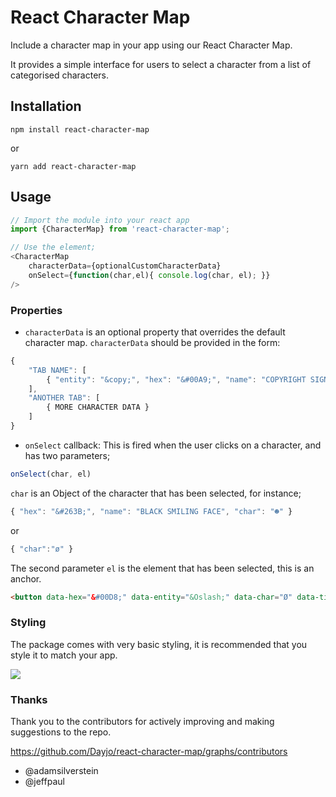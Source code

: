 # React Character Map

Include a character map in your app using our React Character Map.

It provides a simple interface for users to select a character from a list of categorised characters.

## Installation

```
npm install react-character-map
```

or
```
yarn add react-character-map
```


## Usage

```js
// Import the module into your react app
import {CharacterMap} from 'react-character-map';
```

```js
// Use the element;
<CharacterMap
	characterData={optionalCustomCharacterData}
	onSelect={function(char,el){ console.log(char, el); }}
/>
```


### Properties

* `characterData` is an optional property that overrides the default character map. `characterData` should be provided in the form:
```js
{
    "TAB NAME": [
        { "entity": "&copy;", "hex": "&#00A9;", "name": "COPYRIGHT SIGN", "char": "©" } // char is required
    ],
    "ANOTHER TAB": [
        { MORE CHARACTER DATA }
    ]
}
```
* `onSelect` callback: This is fired when the user clicks on a character, and has two parameters;

```js
onSelect(char, el)
```

`char` is an Object of the character that has been selected, for instance;

```js
{ "hex": "&#263B;", "name": "BLACK SMILING FACE", "char": "☻" }
```
or
```js
{ "char":"ø" }
```

The second parameter `el` is the element that has been selected, this is an anchor.
```html
<button data-hex="&#00D8;" data-entity="&Oslash;" data-char="Ø" data-title="LATIN CAPITAL LETTER O WITH STROKE">Ø</button>
```


### Styling
The package comes with very basic styling, it is recommended that you style it to match your app.


![](http://c.dayjo.me/0I2H0s0M0s2O/Screen%20Recording%202018-01-26%20at%2002.51%20pm.gif)

### Thanks
Thank you to the contributors for actively improving and making suggestions to the repo.

https://github.com/Dayjo/react-character-map/graphs/contributors

* @adamsilverstein
* @jeffpaul